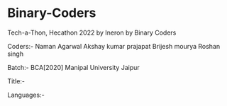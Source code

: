 # Binary-Coders
Tech-a-Thon, Hecathon 2022 by Ineron by Binary Coders

Coders:-
Naman Agarwal
Akshay kumar prajapat
Brijesh mourya
Roshan singh

Batch:- BCA[2020]
Manipal University Jaipur

Title:-

Languages:-
